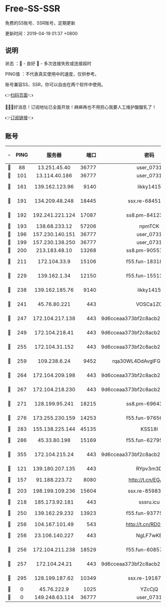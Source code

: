# Free-SS-SSR

免费的SS账号、SSR账号，定期更新

更新时间：2019-04-19 01:37 +0800

## 说明

状态     ：🙂 - 良好 🙁 - 多次连接失败或连接超时

PING值   ：不代表真实使用中的速度，仅供参考。

账号兼容SS、SSR，你可以自由在两个软件中使用。

👉[扫码页面](https://liesauer.github.io/Free-SS-SSR/)👈

🎉🎉🎉好消息！订阅地址已全面开放！麻麻再也不用担心我要人工维护酸酸乳了！

👉[订阅链接](https://www.liesauer.net/yogurt/subscribe?ACCESS_TOKEN=DAYxR3mMaZAsaqUb)👈

## 账号

|-|PING|服务器|端口|密码|加密方式|区域|
|:----:|:----:|:-----:|-----:|:----:|:----:|:----:|
|🙂|88|13.251.45.40|36777|user_0731|chacha20|SG|
|🙂|101|13.114.40.186|36777|user_0731|chacha20|JP|
|🙂|161|139.162.123.96|9140|likky1415|aes-256-cfb|JP|
|🙂|191|134.209.48.248|18445|ssx.re-68451982|aes-256-cfb|US|
|🙂|192|192.241.221.124|17087|ss8.pm-84123317|aes-256-cfb|US|
|🙂|193|138.68.233.12|57206|npmTCK|rc4-md5|US|
|🙂|196|157.230.140.151|36777|user_0731|chacha20|US|
|🙂|199|157.230.138.250|36777|user_0731|chacha20|US|
|🙂|200|213.183.48.10|13268|ss8.pm-90551767|rc4-md5|RU|
|🙂|211|172.104.33.9|15106|f55.fun-18318198|aes-256-cfb|SG|
|🙂|229|139.162.1.34|12150|f55.fun-15513750|aes-256-cfb|SG|
|🙂|238|139.162.185.76|9140|likky1415|aes-256-cfb|DE|
|🙂|241|45.76.80.221|443|VOSCa1ZG|aes-256-cfb|DE|
|🙂|247|172.104.217.138|443|9d6cceaa373bf2c8acb22e60b6a58be6|aes-256-cfb|US|
|🙂|249|172.104.218.41|443|9d6cceaa373bf2c8acb22e60b6a58be6|aes-256-cfb|US|
|🙂|255|172.104.31.152|443|9d6cceaa373bf2c8acb22e60b6a58be6|aes-256-cfb|US|
|🙂|259|109.238.6.24|9452|rqa30WL4DdAvgIFG6Fs3znzTa|aes-256-cfb|FR|
|🙂|264|172.104.209.198|443|9d6cceaa373bf2c8acb22e60b6a58be6|aes-256-cfb|US|
|🙂|267|172.104.218.230|443|9d6cceaa373bf2c8acb22e60b6a58be6|aes-256-cfb|US|
|🙂|271|128.199.95.241|18215|ss8.pm-69643917|aes-256-cfb|SG|
|🙂|276|173.255.230.159|14253|f55.fun-97656592|aes-256-cfb|US|
|🙂|283|155.138.225.144|45135|KSS18l|rc4-md5|US|
|🙂|286|45.33.80.198|15169|f55.fun-62795651|aes-256-cfb|US|
|🙂|355|172.104.215.24|443|9d6cceaa373bf2c8acb22e60b6a58be6|aes-256-cfb|US|
|🙂|121|139.180.207.135|443|RYpv3m3D|aes-256-cfb|JP|
|🙂|157|91.188.223.72|8080|http://t.cn/EGJIyrl|rc4-md5|RU|
|🙂|203|198.199.109.236|15604|ssx.re-85983302|aes-256-cfb|US|
|🙂|218|185.173.92.181|443|sssru.icu|rc4-md5|RU|
|🙂|250|139.162.29.232|13923|f55.fun-93775470|aes-256-cfb|SG|
|🙂|256|104.167.101.49|543|http://t.cn/RD0D7sx|rc4-md5|CA|
|🙂|256|23.106.140.227|443|NgLF7wKB|aes-256-cfb|US|
|🙂|256|172.104.211.238|18529|f55.fun-60857780|aes-256-cfb|US|
|🙂|257|172.104.24.21|443|9d6cceaa373bf2c8acb22e60b6a58be6|aes-256-cfb|US|
|🙂|295|128.199.187.62|10349|ssx.re-19187130|aes-256-cfb|SG|
|🙁|0|45.76.222.9|1025|YZcCjQ|rc4-md5|JP|
|🙁|0|149.248.63.114|36777|user_0731|chacha20|CA|
